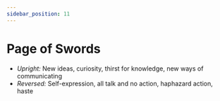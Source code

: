 ```yaml
---
sidebar_position: 11
---
```


# Page of Swords

- *Upright:* New ideas, curiosity, thirst for knowledge, new ways of communicating
- *Reversed:* Self-expression, all talk and no action, haphazard action, haste